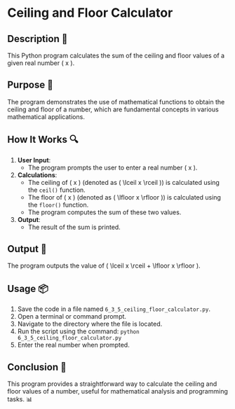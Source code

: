 # Ceiling and Floor Calculator

## Description 📝
This Python program calculates the sum of the ceiling and floor values of a given real number \( x \).

## Purpose 🎯
The program demonstrates the use of mathematical functions to obtain the ceiling and floor of a number, which are fundamental concepts in various mathematical applications.

## How It Works 🔍
1. **User Input**:
   - The program prompts the user to enter a real number \( x \).
2. **Calculations**:
   - The ceiling of \( x \) (denoted as \( \lceil x \rceil \)) is calculated using the `ceil()` function.
   - The floor of \( x \) (denoted as \( \lfloor x \rfloor \)) is calculated using the `floor()` function.
   - The program computes the sum of these two values.
3. **Output**:
   - The result of the sum is printed.

## Output 📜
The program outputs the value of \( \lceil x \rceil + \lfloor x \rfloor \).

## Usage 📦
1. Save the code in a file named `6_3_5_ceiling_floor_calculator.py`.
2. Open a terminal or command prompt.
3. Navigate to the directory where the file is located.
4. Run the script using the command:
   `python 6_3_5_ceiling_floor_calculator.py`
5. Enter the real number when prompted.

## Conclusion 🚀
This program provides a straightforward way to calculate the ceiling and floor values of a number, useful for mathematical analysis and programming tasks. 📊